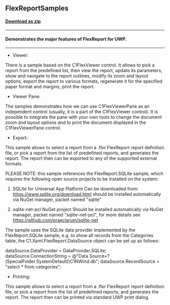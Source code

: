 ## FlexReportSamples
#### [Download as zip](https://grapecity.github.io/DownGit/#/home?url=https://github.com/GrapeCity/ComponentOne-UWP-Samples/tree/master/C1.UWP.FlexReport/CS/FlexReportSamples)
____
#### Demonstrates the major features of FlexReport for UWP.
____

* Viewer:

There is a sample based on the C1FlexViewer control. It allows to pick
a report from the predefined list, then view the report, update its parameters,
show and navigate to the report outlines, modify its zoom and layout options,
export the report to various formats, regenerate it for the specified paper
format and margins, print the report.


* Viewer Pane:

The samples demonstrates how we can use C1FlexViewerPane as an independent
control (usually, it is a part of the C1FlexViewer control). It is possible to
integrate the pane with your own tools to change the document zoom and layout
options and to print the document displayed in the C1FlexViewerPane control.


* Export:

This sample allows to select a report from a .flxr FlexReport report definition file,
or pick a report from the list of predefined reports, and generates the report.
The report then can be exported to any of the supported external formats.

PLEASE NOTE: this sample references the FlexReport.SQLite sample, which requires
the following open source projects to be installed on the system:

1) SQLite for Universal App Platform
   Can be downloaded from: https://www.sqlite.org/download.html
   should be installed automatically via NuGet manager, packet named "sqlite"

2) sqlite-net-pcl NuGet project
   Should be installed automatically via NuGet manager, packet named "sqlite-net-pcl",
   for more details see https://github.com/praeclarum/sqlite-net

The sample uses the SQLite data provider implemented by the FlexReport.SQLite sample,
e.g. to show all records from the Categories table, the C1.Xaml.FlexReport.DataSource
object can be set up as follows:

  dataSource.DataProvider = DataProvider.SQLite;
  dataSource.ConnectionString = @"Data Source=?(SpecialFolder.SystemDefault)\C1NWind.db";
  dataSource.RecordSource = "select * from categories";


* Printing:

This sample allows to select a report from a .flxr FlexReport report definition file,
or pick a report from the list of predefined reports, and generates the report.
The report then can be printed via standard UWP print dialog.
